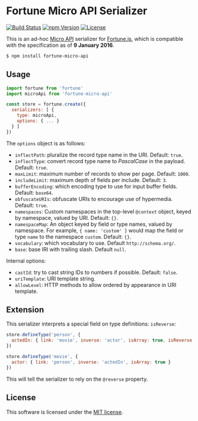 # Fortune Micro API Serializer

[![Build Status](https://img.shields.io/travis/fortunejs/fortune-micro-api/master.svg?style=flat-square)](https://travis-ci.org/fortunejs/fortune-micro-api)
[![npm Version](https://img.shields.io/npm/v/fortune-micro-api.svg?style=flat-square)](https://www.npmjs.com/package/fortune)
[![License](https://img.shields.io/npm/l/fortune-micro-api.svg?style=flat-square)](https://raw.githubusercontent.com/fortunejs/fortune-micro-api/master/LICENSE)

This is an ad-hoc [Micro API](http://micro-api.org) serializer for [Fortune.js](http://fortunejs.com), which is compatible with the specification as of **9 January 2016**.

```sh
$ npm install fortune-micro-api
```


## Usage

```js
import fortune from 'fortune'
import microApi from 'fortune-micro-api'

const store = fortune.create({
  serializers: [ {
    type: microApi,
    options: { ... }
  } ]
})
```

The `options` object is as follows:

- `inflectPath`: pluralize the record type name in the URI. Default: `true`.
- `inflectType`: convert record type name to *PascalCase* in the payload. Default: `true`.
- `maxLimit`: maximum number of records to show per page. Default: `1000`.
- `includeLimit`: maximum depth of fields per include. Default: `3`.
- `bufferEncoding`: which encoding type to use for input buffer fields. Default: `base64`.
- `obfuscateURIs`: obfuscate URIs to encourage use of hypermedia. Default: `true`.
- `namespaces`: Custom namespaces in the top-level `@context` object, keyed by namespace, valued by URI. Default: `{}`.
- `namespaceMap`: An object keyed by field or type names, valued by namespace. For example, `{ name: 'custom' }` would map the field or type `name` to the namespace `custom`. Default: `{}`.
- `vocabulary`: which vocabulary to use. Default `http://schema.org/`.
- `base`: base IRI with trailing slash. Default `null`.

Internal options:

- `castId`: try to cast string IDs to numbers if possible. Default: `false`.
- `uriTemplate`: URI template string.
- `allowLevel`: HTTP methods to allow ordered by appearance in URI template.


## Extension

This serializer interprets a special field on type definitions: `isReverse`:

```js
store.defineType('person', {
  actedIn: { link: 'movie', inverse: 'actor', isArray: true, isReverse: true }
})

store.defineType('movie', {
  actor: { link: 'person', inverse: 'actedIn', isArray: true }
})
```

This will tell the serializer to rely on the `@reverse` property.


## License

This software is licensed under the [MIT license](https://raw.githubusercontent.com/fortunejs/fortune-micro-api/master/LICENSE).
